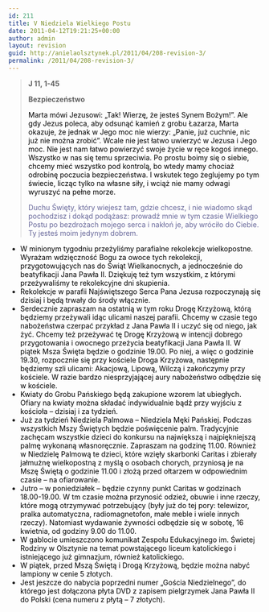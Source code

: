 ```yaml
---
id: 211
title: V Niedziela Wielkiego Postu
date: 2011-04-12T19:21:25+00:00
author: admin
layout: revision
guid: http://anielaolsztynek.pl/2011/04/208-revision-3/
permalink: /2011/04/208-revision-3/
---
```

> **J 11, 1-45**
> 
> **Bezpieczeństwo**
> 
> <span style="color: #000000;">Marta mówi Jezusowi: &#8222;Tak! Wierzę, że jesteś Synem Bożym!&#8221;. Ale gdy Jezus poleca, aby odsunąć kamień z grobu Łazarza, Marta okazuje, że jednak w Jego moc nie wierzy: &#8222;Panie, już cuchnie, nic już nie można zrobić&#8221;. Wcale nie jest łatwo uwierzyć w Jezusa i Jego moc. Nie jest nam łatwo powierzyć swoje życie w ręce kogoś innego. Wszystko w nas się temu sprzeciwia. Po prostu boimy się o siebie, chcemy mieć wszystko pod kontrolą, bo wtedy mamy chociaż odrobinę poczucia bezpieczeństwa. I wskutek tego żeglujemy po tym świecie, licząc tylko na własne siły, i wciąż nie mamy odwagi wyruszyć na pełne morze.</span>
> 
> <span style="color: #666699;">Duchu Święty, który wiejesz tam, gdzie chcesz, i nie wiadomo skąd pochodzisz i dokąd podążasz: prowadź mnie w tym czasie Wielkiego Postu po bezdrożach mojego serca i nakłoń je, aby wróciło do Ciebie. Ty jesteś moim jedynym dobrem.</span>

  * <span style="color: #000000;">W minionym tygodniu przeżyliśmy parafialne rekolekcje wielkopostne. Wyrażam wdzięczność Bogu za owoce tych rekolekcji, przygotowujących nas do Świąt Wielkanocnych, a jednocześnie do beatyfikacji Jana Pawła II. Dziękuję też tym wszystkim, z którymi przeżywaliśmy te rekolekcyjne dni skupienia. </span>
  * <span style="color: #000000;">Rekolekcje w parafii Najświętszego Serca Pana Jezusa rozpoczynają się dzisiaj i będą trwały do środy włącznie.</span>
  * <span style="color: #000000;">Serdecznie zapraszam na ostatnią w tym roku Drogę Krzyżową, którą będziemy przeżywali idąc ulicami naszej parafii. Chcemy w czasie tego nabożeństwa czerpać przykład z Jana Pawła II i uczyć się od niego, jak żyć. Chcemy też przeżywać tę Drogę Krzyżową w intencji dobrego przygotowania i owocnego przeżycia beatyfikacji Jana Pawła II. W piątek Msza Święta będzie o godzinie 19.00. Po niej, a więc o godzinie 19.30, rozpocznie się przy kościele Droga Krzyżowa, następnie będziemy szli ulicami: Akacjową, Lipową, Wilczą i zakończymy przy kościele. W razie bardzo niesprzyjającej aury nabożeństwo odbędzie się w kościele.</span>
  * <span style="color: #000000;">Kwiaty do Grobu Pańskiego będą zakupione wzorem lat ubiegłych. Ofiary na kwiaty można składać indywidualnie bądź przy wyjściu z kościoła &#8211; dzisiaj i za tydzień.</span>
  * <span style="color: #000000;">Już za tydzień Niedziela Palmowa &#8211; Niedziela Męki Pańskiej. Podczas wszystkich Mszy Świętych będzie poświęcenie palm. Tradycyjnie zachęcam wszystkie dzieci do konkursu na największą i najpiękniejszą palmę wykonaną własnoręcznie. Zapraszam na godzinę 11.00. Również w Niedzielę Palmową te dzieci, które wzięły skarbonki Caritas i zbierały jałmużnę wielkopostną z myślą o osobach chorych, przyniosą je na Mszę Świętą o godzinie 11.00 i złożą przed ołtarzem w odpowiednim czasie &#8211; na ofiarowanie.</span>
  * <span style="color: #000000;">Jutro &#8211; w poniedziałek &#8211; będzie czynny punkt Caritas w godzinach 18.00-19.00. W tm czasie można przynosić odzież, obuwie i inne rzeczy, które mogą otrzymywać potrzebujący (były już do tej pory: telewizor, pralka automatyczna, radiomagnetofon, małe meble i wiele innych rzeczy). Natomiast wydawanie żywności odbędzie się w sobotę, 16 kwietnia, od godziny 9.00 do 11.00.</span>
  * <span style="color: #000000;">W gablocie umieszczono komunikat Zespołu Edukacyjnego im. Świetej Rodziny w Olsztynie na temat powstającego liceum katolickiego i istniejącego już gimnazjum, również katolickiego.</span>
  * <span style="color: #000000;">W piątek, przed Mszą Świętą i Drogą Krzyżową, będzie można nabyć lampiony w cenie 5 złotych.</span>
  * <span style="color: #000000;">Jest jeszcze do nabycia poprzedni numer &#8222;Gościa Niedzielnego&#8221;, do którego jest dołączona płyta DVD z zapisem pielgrzymek Jana Pawła II do Polski (cena numeru z płytą &#8211; 7 złotych).</span>